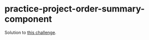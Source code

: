 # practice-project-order-summary-component
 
 Solution to [this challenge](https://www.frontendmentor.io/challenges/order-summary-component-QlPmajDUj/hub/order-summary-component-tVJ3_ENXkW).
